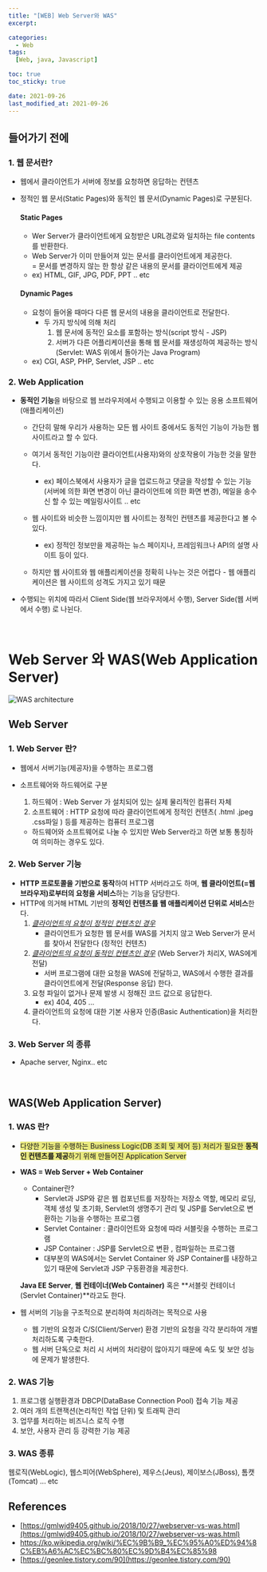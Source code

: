 ```yaml
---
title: "[WEB] Web Server와 WAS"
excerpt:

categories:
  - Web
tags:
  [Web, java, Javascript]

toc: true
toc_sticky: true

date: 2021-09-26
last_modified_at: 2021-09-26
---
```


##  들어가기 전에

### 1. 웹 문서란? 

- 웹에서 클라이언트가 서버에 정보를 요청하면 응답하는 컨텐츠

- 정적인 웹 문서(Static Pages)와 동적인 웹 문서(Dynamic Pages)로 구분된다.

  #### Static Pages 

  - Wer Server가 클라이언트에게 요청받은 URL경로와 일치하는 file contents를 반환한다.
  - Web Server가 이미 만들어져 있는 문서를 클라이언트에게 제공한다.  
    = 문서를 변경하지 않는 한 항상 같은 내용의 문서를 클라이언트에게 제공 
  - ex) HTML, GIF, JPG, PDF, PPT .. etc

  #### Dynamic Pages

  - 요청이 들어올 때마다 다른 웹 문서의 내용을 클라이언트로 전달한다. 
    - 두 가지 방식에 의해 처리
      1. 웹 문서에 동적인 요소를 포함하는 방식(script 방식 - JSP)
      2. 서버가 다른 어플리케이션을 통해 웹 문서를 재생성하여 제공하는 방식(Servlet: WAS 위에서 돌아가는 Java Program) 
  - ex) CGI, ASP, PHP, Servlet, JSP .. etc

### 2. Web  Application

- **동적인 기능**을 바탕으로 웹 브라우저에서 수행되고 이용할 수 있는 응용 소프트웨어(애플리케이션)

  - 간단히 말해 우리가 사용하는 모든 웹 사이트 중에서도 동적인 기능이 가능한 웹 사이트라고 할 수 있다. 

  - 여기서 동적인 기능이란 클라이언트(사용자)와의 상호작용이 가능한 것을 말한다.
    - ex) 페이스북에서 사용자가 글을 업로드하고 댓글을 작성할 수 있는 기능(서버에 의한 화면 변경이 아닌 클라이언트에 의한 화면 변경), 메일을 송수신 할 수 있는 메일링사이트 .. etc 
  - 웹 사이트와 비슷한 느낌이지만 웹 사이트는 정적인 컨텐츠를 제공한다고 볼 수 있다. 
    - ex) 정적인 정보만을 제공하는 뉴스 페이지나, 프레임워크나 API의 설명 사이트 등이 있다. 
  - 하지만 웹 사이트와 웹 애플리케이션을 정확히 나누는 것은 어렵다 - 웹 애플리케이션은 웹 사이트의 성격도 가지고 있기 때문

- 수행되는 위치에 따라서 Client Side(웹 브라우저에서 수행), Server Side(웹 서버에서 수행) 로 나뉜다. 

<br>

# Web Server  와 WAS(Web Application Server)

![WAS architecture](https://user-images.githubusercontent.com/88620416/134767557-51fc8327-2e0e-4649-8859-678647402504.png)

## Web Server 

### 	1. Web Server 란? 

- 웹에서 서버기능(제공자)을 수행하는 프로그램

- 소프트웨어와 하드웨어로 구분 

  1. 하드웨어  : Web Server 가 설치되어 있는 실제 물리적인 컴퓨터 자체
   2. 소프트웨어 : HTTP 요청에 따라 클라이언트에게 정적인 컨텐츠( .html .jpeg .css파일 ) 등를 제공하는 컴퓨터 프로그램

  - 하드웨어와 소프트웨어로 나눌 수 있지만 Web Server라고 하면 보통 통칭하여 의미하는 경우도 있다. 

### 	2. Web Server 기능

- **HTTP 프로토콜을 기반으로 동작**하여 HTTP 서버라고도 하며, **웹 클라이언트(=웹 브라우저)로부터의 요청을 서비스**하는 기능을 담당한다. 
- HTTP에 의거해 HTML 기반의  **정적인 컨텐츠를 웹 애플리케이션 단위로 서비스**한다. 
  1. *<u>클라이언트의 요청이 정적인 컨텐츠인 경우</u>*
     - 클라이언트가 요청한 웹 문서를 WAS를 거치지 않고 Web Server가 문서를 찾아서 전달한다 (정적인 컨텐츠)
  2. *<u>클라이언트의 요청이 동적인 컨텐츠인 경우</u>* (Web Server가 처리X, WAS에게 전달)
     - 서버 프로그램에 대한 요청을 WAS에 전달하고, WAS에서 수행한 결과를 클라이언트에게 전달(Response 응답) 한다. 
  3. 요청 파일이 없거나 문제 발생 시 정해진 코드 값으로 응답한다.
     - ex) 404, 405 ... 
  4. 클라이언트의 요청에 대한 기본 사용자 인증(Basic Authentication)을 처리한다.



### 	3. Web Server 의 종류 

- Apache server, Nginx.. etc

<br>

<style>#span1{background-color: #e9e97f;}</style>

## WAS(Web Application Server)

### 	1. WAS 란?

- <span id="span1">다양한 기능을 수행하는 Business Logic(DB 조회 및 제어 등) 처리가 필요한 **동적인 컨텐츠를 제공**하기 위해 만들어진 Application Server <span>

- **WAS = Web Server + Web Container**

  - Container란? 
    - Servlet과 JSP와 같은 웹 컴포넌트를 저장하는 저장소 역할, 메모리 로딩, 객체 생성 및 초기화, Servlet의 생명주기 관리 및 JSP를 Servlet으로 변환하는 기능을 수행하는 프로그램
    - Servlet Container : 클라이언트와 요청에 따라 서블릿을 수행하는 프로그램
    - JSP Container : JSP를 Servlet으로 변환 , 컴파일하는 프로그램
    - 대부분의 WAS에서는 Servlet Container 와 JSP Container를 내장하고 있기 때문에 Servlet과 JSP 구동환경을 제공한다.

  **Java EE Server**, **웹 컨테이너(Web Container)** 혹은 **서블릿 컨테이너(Servlet Container)**라고도 한다.

- 웹 서버의 기능을 구조적으로 분리하여 처리하려는 목적으로 사용

  - 웹 기반의 요청과 C/S(Client/Server) 환경 기반의 요청을 각각 분리하여 개별 처리하도록 구축한다. 
  - 웹 서버 단독으로 처리 시 서버의 처리량이 많아지기 때문에 속도 및 보안 성능에 문제가 발생한다.

### 	2. WAS 기능 

1. 프로그램 실행환경과 DBCP(DataBase Connection Pool) 접속 기능 제공
2. 여러 개의 트랜잭션(논리적인 작업 단위) 및 트래픽 관리 
3. 업무를 처리하는 비즈니스 로직 수행
4. 보안, 사용자 관리 등 강력한 기능 제공 



### 	3. WAS 종류

웹로직(WebLogic), 웹스피어(WebSphere), 제우스(Jeus), 제이보스(JBoss), 톰캣(Tomcat) ... etc











## References

- [https://gmlwjd9405.github.io/2018/10/27/webserver-vs-was.html](https://gmlwjd9405.github.io/2018/10/27/webserver-vs-was.html)
- https://ko.wikipedia.org/wiki/%EC%9B%B9_%EC%95%A0%ED%94%8C%EB%A6%AC%EC%BC%80%EC%9D%B4%EC%85%98
- [https://geonlee.tistory.com/90](https://geonlee.tistory.com/90)



























